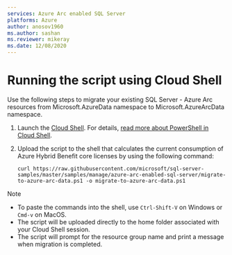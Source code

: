 ```yaml
---
services: Azure Arc enabled SQL Server
platforms: Azure
author: anosov1960
ms.author: sashan
ms.reviewer: mikeray
ms.date: 12/08/2020
---
```


# Running the script using Cloud Shell

Use the following steps to migrate your existing SQL Server - Azure Arc resources from Microsoft.AzureData namespace to Microsoft.AzureArcData namespace.

1. Launch the [Cloud Shell](https://shell.azure.com/). For details, [read more about PowerShell in Cloud Shell](https://aka.ms/pscloudshell/docs).

2. Upload the script to the shell that calculates the current consumption of Azure Hybrid Benefit core licenses by using the following command:

    ```console
    curl https://raw.githubusercontent.com/microsoft/sql-server-samples/master/samples/manage/azure-arc-enabled-sql-server/migrate-to-azure-arc-data.ps1 -o migrate-to-azure-arc-data.ps1
    ```

> [!NOTE]
> - To paste the commands into the shell, use `Ctrl-Shift-V` on Windows or `Cmd-v` on MacOS.
> - The script will be uploaded directly to the home folder associated with your Cloud Shell session.
> - The script will prompt for the resource group name and print a message when migration is completed.
